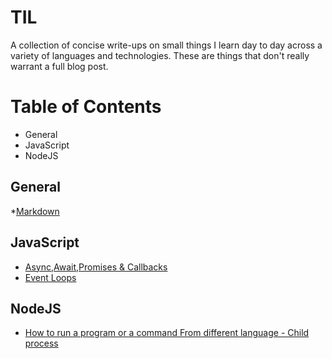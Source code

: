 # TIL
A collection of concise write-ups on small things I learn day to day across a variety of languages and technologies. These are things that don't really warrant a full blog post.
# Table of Contents
* General
* JavaScript
* NodeJS

## General
*[Markdown](https://github.com/adam-p/markdown-here/wiki/Markdown-Cheatsheet)
## JavaScript
* [Async,Await,Promises & Callbacks]()
* [Event Loops]()
## NodeJS
* [How to run a program or a command From different language - Child process]()